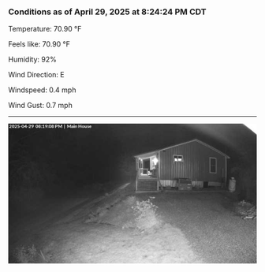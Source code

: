 ### Conditions as of April 29, 2025 at 8:24:24 PM CDT 

Temperature: 70.90 &deg;F

Feels like: 70.90 &deg;F

Humidity: 92%

Wind Direction: E

Windspeed: 0.4 mph

Wind Gust: 0.7 mph

---

<img src="./images/latest.jpeg"/>

